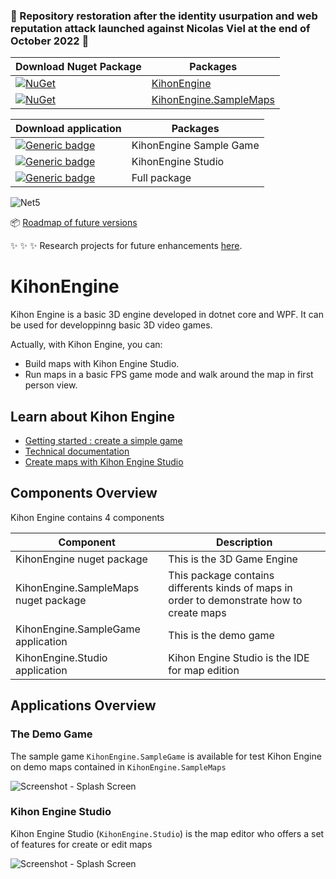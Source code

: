 ### 🚩 Repository restoration after the identity usurpation and web reputation attack launched against Nicolas Viel at the end of October 2022 🚩 

| Download Nuget Package         | Packages |
|--------------------|----------------|
| [![NuGet](https://img.shields.io/nuget/dt/KihonEngine.svg)](https://www.nuget.org/packages/KihonEngine/) | [KihonEngine](http://nuget.org/packages/KihonEngine)        | 
| [![NuGet](https://img.shields.io/nuget/dt/kihonEngine.SampleMaps)](https://www.nuget.org/packages/KihonEngine.SampleMaps/) |[KihonEngine.SampleMaps](http://nuget.org/packages/KihonEngine.SampleMaps)        | 

| Download application           | Packages |
|--------------------|----------------|
| [![Generic badge](https://img.shields.io/badge/Download-2021.10.17-Green.svg)](https://github.com/b1126b3a826454b57/KihonEngine/releases/download/2021.10.17/Binaries-KihonEngine.SampleGame-2021.10.17.zip) |KihonEngine Sample Game        | 
| [![Generic badge](https://img.shields.io/badge/Download-2021.10.17-Green.svg)](https://github.com/b1126b3a826454b57/KihonEngine/releases/download/2021.10.17/Binaries-KihonEngine.Studio-2021.10.17.zip) |KihonEngine Studio        | 
| [![Generic badge](https://img.shields.io/badge/Download-2021.10.17-Green.svg)](https://github.com/b1126b3a826454b57/KihonEngine/releases/download/2021.10.17/Binaries-KihonEngine-Full-Package-2021.10.17.zip) |Full package        | 

![Net5](https://badgen.net/badge/Framework/.NET&nbsp;5/blue)


:package: [Roadmap of future versions](https://github.com/b1126b3a826454b57/KihonEngine/blob/main/doc/roadmap.md)

:sparkles: :sparkles: :sparkles: Research projects for future enhancements [here](https://github.com/b1126b3a826454b57/Research.KihonEngineRewriteGameLogic).

# KihonEngine

<!--
[![Generic badge](https://img.shields.io/badge/<SUBJECT>-<STATUS>-<COLOR>.svg)](https://shields.io/)
-->

<!--
[![Latest release](https://img.shields.io/github/release/b1126b3a826454b57/KihonEngine.svg)](https://GitHub.com/b1126b3a826454b57/KihonEngine/releases/)
-->

<!---
[![Github all releases](https://img.shields.io/github/downloads/b1126b3a826454b57/KihonEngine/total.svg)](https://GitHub.com/b1126b3a826454b57/KihonEngine/releases/)
-->



Kihon Engine is a basic 3D engine developed in dotnet core and WPF. It can be used for developpinng basic 3D video games.

Actually, with Kihon Engine, you can:
* Build maps with Kihon Engine Studio.
* Run maps in a basic FPS game mode and walk around the map in first person view.

## Learn about Kihon Engine

* [Getting started : create a simple game](https://github.com/b1126b3a826454b57/KihonEngine/blob/main/doc/GettingStarted.md)
* [Technical documentation](https://github.com/b1126b3a826454b57/KihonEngine/blob/main/doc/architecture-overview.md)
* [Create maps with Kihon Engine Studio](https://github.com/b1126b3a826454b57/KihonEngine/blob/main/doc/kihon-engine-studio.md)

## Components Overview

Kihon Engine contains 4 components

|Component | Description |
|----------|-------------|
|KihonEngine nuget package | This is the 3D Game Engine |
|KihonEngine.SampleMaps nuget package | This package contains differents kinds of maps in order to demonstrate how to create maps |
|KihonEngine.SampleGame application | This is the demo game |
|KihonEngine.Studio application | Kihon Engine Studio is the IDE for map edition |

## Applications Overview

### The Demo Game
The sample game `KihonEngine.SampleGame` is available for test Kihon Engine on demo maps contained in `KihonEngine.SampleMaps`

![Screenshot - Splash Screen](https://raw.github.com/b1126b3a826454b57/kihonengine/main/doc/kihonEngine-sampleGame-splashScreen-02.png)

### Kihon Engine Studio

Kihon Engine Studio (`KihonEngine.Studio`) is the map editor who offers a set of features for create or edit maps

![Screenshot - Splash Screen](https://raw.github.com/b1126b3a826454b57/kihonengine/main/doc/kihonEngine-studio-editMap-003.png)


